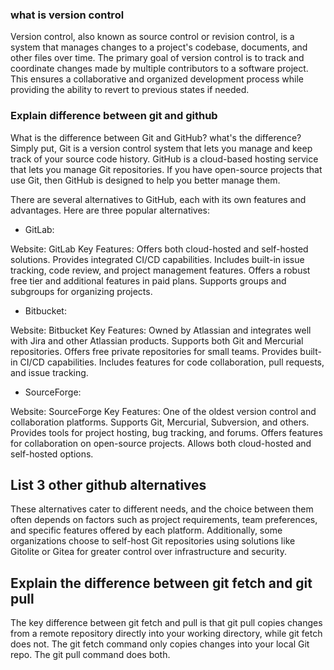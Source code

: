 ### what is version control

Version control, also known as source control or revision control, is a system that manages changes to a project's codebase, documents, and other files over time. The primary goal of version control is to track and coordinate changes made by multiple contributors to a software project. This ensures a collaborative and organized development process while providing the ability to revert to previous states if needed.

### Explain difference between git and github

What is the difference between Git and GitHub?
what's the difference? Simply put, Git is a version control system that lets you manage and keep track of your source code history. GitHub is a cloud-based hosting service that lets you manage Git repositories. If you have open-source projects that use Git, then GitHub is designed to help you better manage them.

There are several alternatives to GitHub, each with its own features and advantages. Here are three popular alternatives:

- GitLab:

Website: GitLab
Key Features:
Offers both cloud-hosted and self-hosted solutions.
Provides integrated CI/CD capabilities.
Includes built-in issue tracking, code review, and project management features.
Offers a robust free tier and additional features in paid plans.
Supports groups and subgroups for organizing projects.

- Bitbucket:

 Website: Bitbucket
Key Features:
Owned by Atlassian and integrates well with Jira and other Atlassian products.
Supports both Git and Mercurial repositories.
Offers free private repositories for small teams.
Provides built-in CI/CD capabilities.
Includes features for code collaboration, pull requests, and issue tracking.

- SourceForge:

 Website: SourceForge
Key Features:
One of the oldest version control and collaboration platforms.
Supports Git, Mercurial, Subversion, and others.
Provides tools for project hosting, bug tracking, and forums.
Offers features for collaboration on open-source projects.
Allows both cloud-hosted and self-hosted options.

## List 3 other github alternatives


These alternatives cater to different needs, and the choice between them often depends on factors such as project requirements, team preferences, and specific features offered by each platform. Additionally, some organizations choose to self-host Git repositories using solutions like Gitolite or Gitea for greater control over infrastructure and security.

## Explain the difference between git fetch and git pull

The key difference between git fetch and pull is that git pull copies changes from a remote repository directly into your working directory, while git fetch does not. The git fetch command only copies changes into your local Git repo. The git pull command does both.
